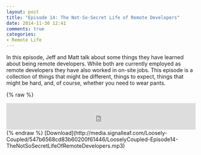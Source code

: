 ```yaml
---
layout: post
title: "Episode 14: The Not-So-Secret Life of Remote Developers"
date: 2014-11-30 12:41
comments: true
categories: 
- Remote Life
---
```

In this episode, Jeff and Matt talk about some things they have learned about being remote developers. While both are currently employed as remote developers they have also worked in on-site jobs. This episode is a collection of things that might be different, things to expect, things that might be hard, and, of course, whether you need to wear pants.

{% raw %}
<iframe src="https://media.signalleaf.com/player/Loosely-Coupled/547b6568cd83b60200f61446/" width="500" height="70" frameborder="0"></iframe>
{% endraw %}
[Download](http://media.signalleaf.com/Loosely-Coupled/547b6568cd83b60200f61446/LooselyCoupled-Episode14-TheNotSoSecretLifeOfRemoteDevelopers.mp3)
